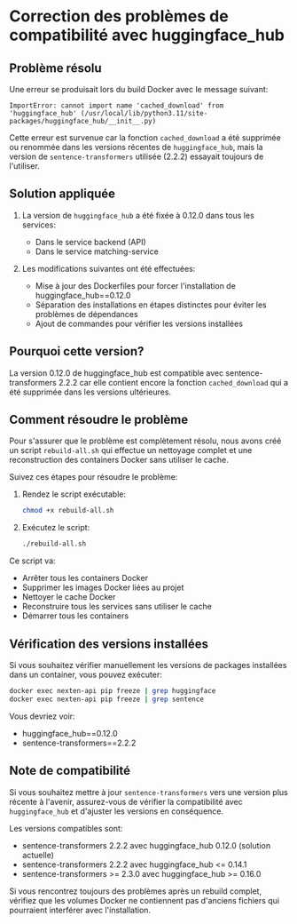 # Correction des problèmes de compatibilité avec huggingface_hub

## Problème résolu

Une erreur se produisait lors du build Docker avec le message suivant:

```
ImportError: cannot import name 'cached_download' from 'huggingface_hub' (/usr/local/lib/python3.11/site-packages/huggingface_hub/__init__.py)
```

Cette erreur est survenue car la fonction `cached_download` a été supprimée ou renommée dans les versions récentes de `huggingface_hub`, mais la version de `sentence-transformers` utilisée (2.2.2) essayait toujours de l'utiliser.

## Solution appliquée

1. La version de `huggingface_hub` a été fixée à 0.12.0 dans tous les services:
   - Dans le service backend (API)
   - Dans le service matching-service

2. Les modifications suivantes ont été effectuées:
   - Mise à jour des Dockerfiles pour forcer l'installation de huggingface_hub==0.12.0
   - Séparation des installations en étapes distinctes pour éviter les problèmes de dépendances
   - Ajout de commandes pour vérifier les versions installées

## Pourquoi cette version?

La version 0.12.0 de huggingface_hub est compatible avec sentence-transformers 2.2.2 car elle contient encore la fonction `cached_download` qui a été supprimée dans les versions ultérieures.

## Comment résoudre le problème

Pour s'assurer que le problème est complètement résolu, nous avons créé un script `rebuild-all.sh` qui effectue un nettoyage complet et une reconstruction des containers Docker sans utiliser le cache.

Suivez ces étapes pour résoudre le problème:

1. Rendez le script exécutable:
   ```bash
   chmod +x rebuild-all.sh
   ```

2. Exécutez le script:
   ```bash
   ./rebuild-all.sh
   ```

Ce script va:
- Arrêter tous les containers Docker
- Supprimer les images Docker liées au projet
- Nettoyer le cache Docker
- Reconstruire tous les services sans utiliser le cache
- Démarrer tous les containers

## Vérification des versions installées

Si vous souhaitez vérifier manuellement les versions de packages installées dans un container, vous pouvez exécuter:

```bash
docker exec nexten-api pip freeze | grep huggingface
docker exec nexten-api pip freeze | grep sentence
```

Vous devriez voir:
- huggingface_hub==0.12.0
- sentence-transformers==2.2.2

## Note de compatibilité

Si vous souhaitez mettre à jour `sentence-transformers` vers une version plus récente à l'avenir, assurez-vous de vérifier la compatibilité avec `huggingface_hub` et d'ajuster les versions en conséquence.

Les versions compatibles sont:
- sentence-transformers 2.2.2 avec huggingface_hub 0.12.0 (solution actuelle)
- sentence-transformers 2.2.2 avec huggingface_hub <= 0.14.1
- sentence-transformers >= 2.3.0 avec huggingface_hub >= 0.16.0

Si vous rencontrez toujours des problèmes après un rebuild complet, vérifiez que les volumes Docker ne contiennent pas d'anciens fichiers qui pourraient interférer avec l'installation.

